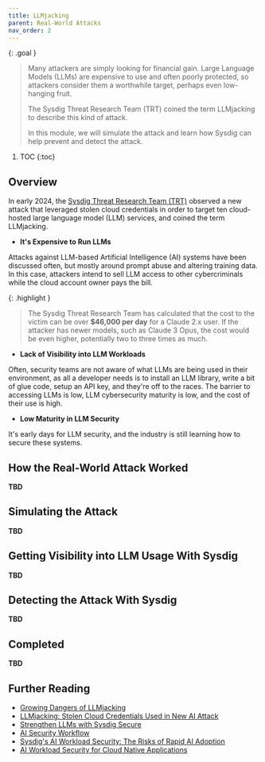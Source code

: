 ```yaml
---
title: LLMjacking
parent: Real-World Attacks
nav_order: 2
---
```


{: .goal }
>Many attackers are simply looking for financial gain. Large Language Models (LLMs) are expensive to use and often poorly protected, so attackers consider them a worthwhile target, perhaps even low-hanging fruit.
>
> The Sysdig Threat Research Team (TRT) coined the term LLMjacking to describe this kind of attack.
>
>In this module, we will simulate the attack and learn how Sysdig can help prevent and detect the attack.

1. TOC
{:toc}

## Overview

In early 2024, the [Sysdig Threat Research Team (TRT)](https://sysdig.com/blog/llmjacking-stolen-cloud-credentials-used-in-new-ai-attack/) observed a new attack that leveraged stolen cloud credentials in order to target ten cloud-hosted large language model (LLM) services, and coined the term LLMjacking. 

- **It's Expensive to Run LLMs**

Attacks against LLM-based Artificial Intelligence (AI) systems have been discussed often, but mostly around prompt abuse and altering training data. In this case, attackers intend to sell LLM access to other cybercriminals while the cloud account owner pays the bill.

{: .highlight }
>The Sysdig Threat Research Team has calculated that the cost to the victim can be over **$46,000 per day** for a Claude 2.x user. If the attacker has newer models, such as Claude 3 Opus, the cost would be even higher, potentially two to three times as much. 

- **Lack of Visibility into LLM Workloads**

Often, security teams are not aware of what LLMs are being used in their environment, as all a developer needs is to install an LLM library, write a bit of glue code, setup an API key, and they're off to the races. The barrier to accessing LLMs is low, LLM cybersecurity maturity is low, and the cost of their use is high.

- **Low Maturity in LLM Security**

It's early days for LLM security, and the industry is still learning how to secure these systems.

## How the Real-World Attack Worked

**TBD**

## Simulating the Attack

**TBD**

## Getting Visibility into LLM Usage With Sysdig

**TBD**

## Detecting the Attack With Sysdig

**TBD**

## Completed

**TBD**

## Further Reading


- [Growing Dangers of LLMjacking](https://sysdig.com/blog/growing-dangers-of-llmjacking/)
- [LLMjacking: Stolen Cloud Credentials Used in New AI Attack](https://sysdig.com/blog/llmjacking-stolen-cloud-credentials-used-in-new-ai-attack/)
- [Strengthen LLMs with Sysdig Secure](https://sysdig.com/blog/strengthen-llms-with-sysdig/)
- [AI Security Workflow](https://sysdig.com/ai-security-workflow/)
- [Sysdig's AI Workload Security: The Risks of Rapid AI Adoption](https://sysdig.com/blog/sysdigs-ai-workload-security-the-risks-of-rapid-ai-adoption/)
- [AI Workload Security for Cloud Native Applications](https://sysdig.com/blog/ai-workload-security-for-cnapp/)
